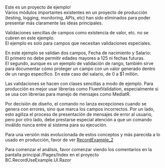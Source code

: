 Este es un proyecto de ejemplo!<br/>
Varios módulos importantes existentes en un proyecto de producción (testing, logging, monitoring, APIs, etc) han sido eliminados para poder presentar más claramente las ideas principales.<br/>

Validaciones sencillas de campos como existencia de valor, etc. no se cubren en este ejemplo.<br/>
El ejemplo es solo para campos que necesitan validaciones especiales. <br/>

En este ejemplo se validan dos campos, Fecha de nacimiento y Salario:<br/>
El primero no debe permitir edades mayores a 125 ni fechas futuras.<br/>
El segundo, aunque es un ejemplo de validación de rango, también sirve para documentar cómo proteger un campo con un valor generado dentro de un rango específico. En este caso del salario, de 0 a $1 millón.<br/>

Las validaciones se hacen con clases sencillas a modo de ejemplo. Para producción es mejor usar librerías como FluentValidation, especialmente si se usa con librerías para manejo de mensajes como MediatR.

Por decisión de diseño, el comando no lanza excepciones cuando se genera con errores, sino que marca los campos incorrectos. Por un lado, esto agiliza el proceso de presentación de mensajes de error al usuario, pero por otro lado, debe prestarse especial atención a que un comando inválido nunca entre al sistema para su ejecución.

Para una versión más evolucionada de estos conceptos y más parecida a lo usado en producción, favor de ver [RecordExample_2](https://github.com/jblanes/recordexample_2)

Para comenzar el análisis, favor comenzar viendo los comentarios en la pantalla principal /Pages/Index
en el proyecto BC.RecordUseExample.UI.Razor
